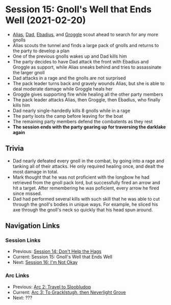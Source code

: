 # Session 15: Gnoll's Well that Ends Well (2021-02-20)
* [Alias](../../characters/pcs/alias.md), [Dad](../../characters/dad.md), [Ebadius](../../characters/ebadius.md), and [Groggle](../../characters/groggle.md) scout ahead to search for any more gnolls
* Alias scouts the tunnel and finds a large pack of gnolls and returns to the party to develop a plan
* One of the previous gnolls wakes up and Dad kills him
* The party decides to have Dad attack the front with Ebadius and Groggle as support, while Alias sneaks behind and tries to assassinate the larger gnoll
* Dad attacks in a rage and the gnolls are not surprised
* The pack leader turns back and gravely wounds Alias, but she is able to deal moderate damage while Groggle heals her
* Groggle gives supporting fire while healing all the other party members
* The pack leader attacks Alias, then Groggle, then Ebadius, who finally kills him
* Dad nearly single-handedly kills 8 gnolls while in a rage
* The party loots the camp before leaving for the boat
* The remaining party members defend the combatents as they rest
* **The session ends with the party gearing up for traversing the darklake again**

## Trivia
* Dad nearly defeated every gnoll in the combat, by going into a rage and tanking all of their attacks. He only required healing once, and dealt the most damage in total.
* Mark thought that he was not proficient with the longbow he had retrieved from the gnoll pack lord, but successfully fired an arrow and hit a target. After remembering he was poficient, every arrow he fired since missed.
* Dad had performed several kills with such skill that he was able to cut through the gnoll's bodies in unique ways. For example, he sliced his axe through the gnoll's neck so quickly that his head spun around.

## Navigation Links
### Session Links
* Previous: [Session 14: Don't Help the Hags](session14-2021-02-06.md)
* Current: Session 15: Gnoll's Well that Ends Well
* Next: [Session 16: I'm Not Okay](session16-2021-03-06.md)

### Arc Links
* Previous: [Arc 2: Travel to Sloobludop](../arc02/info.md)
* Current: [Arc 3: To Gracklstugh, then Neverlight Grove](info.md)
* Next: ???
